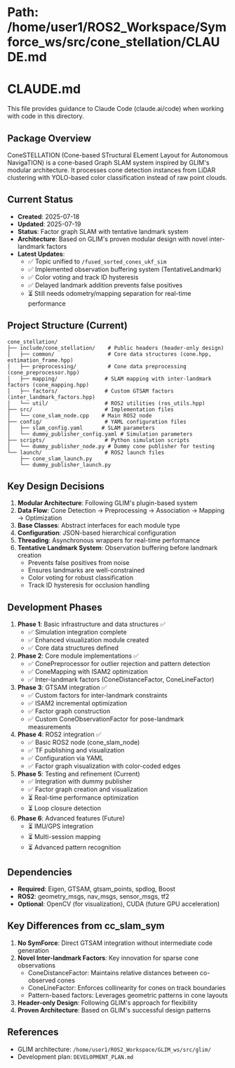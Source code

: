 # Path: /home/user1/ROS2_Workspace/Symforce_ws/src/cone_stellation/CLAUDE.md

# CLAUDE.md

This file provides guidance to Claude Code (claude.ai/code) when working with code in this directory.

## Package Overview

ConeSTELLATION (Cone-based STructural ELement Layout for Autonomous NavigaTION) is a cone-based Graph SLAM system inspired by GLIM's modular architecture. It processes cone detection instances from LiDAR clustering with YOLO-based color classification instead of raw point clouds.

## Current Status

- **Created**: 2025-07-18
- **Updated**: 2025-07-19
- **Status**: Factor graph SLAM with tentative landmark system
- **Architecture**: Based on GLIM's proven modular design with novel inter-landmark factors
- **Latest Updates**: 
  - ✅ Topic unified to `/fused_sorted_cones_ukf_sim`
  - ✅ Implemented observation buffering system (TentativeLandmark)
  - ✅ Color voting and track ID hysteresis
  - ✅ Delayed landmark addition prevents false positives
  - ⏳ Still needs odometry/mapping separation for real-time performance

## Project Structure (Current)

```
cone_stellation/
├── include/cone_stellation/    # Public headers (header-only design)
│   ├── common/                 # Core data structures (cone.hpp, estimation_frame.hpp)
│   ├── preprocessing/          # Cone data preprocessing (cone_preprocessor.hpp)
│   ├── mapping/               # SLAM mapping with inter-landmark factors (cone_mapping.hpp)
│   ├── factors/               # Custom GTSAM factors (inter_landmark_factors.hpp)
│   └── util/                  # ROS2 utilities (ros_utils.hpp)
├── src/                       # Implementation files
│   └── cone_slam_node.cpp    # Main ROS2 node
├── config/                    # YAML configuration files
│   ├── slam_config.yaml      # SLAM parameters
│   └── dummy_publisher_config.yaml # Simulation parameters
├── scripts/                   # Python simulation scripts
│   └── dummy_publisher_node.py # Dummy cone publisher for testing
└── launch/                    # ROS2 launch files
    ├── cone_slam_launch.py
    └── dummy_publisher_launch.py
```

## Key Design Decisions

1. **Modular Architecture**: Following GLIM's plugin-based system
2. **Data Flow**: Cone Detection → Preprocessing → Association → Mapping → Optimization
3. **Base Classes**: Abstract interfaces for each module type
4. **Configuration**: JSON-based hierarchical configuration
5. **Threading**: Asynchronous wrappers for real-time performance
6. **Tentative Landmark System**: Observation buffering before landmark creation
   - Prevents false positives from noise
   - Ensures landmarks are well-constrained
   - Color voting for robust classification
   - Track ID hysteresis for occlusion handling

## Development Phases

1. **Phase 1**: Basic infrastructure and data structures ✅
   - ✅ Simulation integration complete
   - ✅ Enhanced visualization module created
   - ✅ Core data structures defined
2. **Phase 2**: Core module implementations ✅
   - ✅ ConePreprocessor for outlier rejection and pattern detection
   - ✅ ConeMapping with ISAM2 optimization
   - ✅ Inter-landmark factors (ConeDistanceFactor, ConeLineFactor)
3. **Phase 3**: GTSAM integration ✅
   - ✅ Custom factors for inter-landmark constraints
   - ✅ ISAM2 incremental optimization
   - ✅ Factor graph construction
   - ✅ Custom ConeObservationFactor for pose-landmark measurements
4. **Phase 4**: ROS2 integration ✅
   - ✅ Basic ROS2 node (cone_slam_node)
   - ✅ TF publishing and visualization
   - ✅ Configuration via YAML
   - ✅ Factor graph visualization with color-coded edges
5. **Phase 5**: Testing and refinement (Current)
   - ✅ Integration with dummy publisher
   - ✅ Factor graph creation and visualization
   - ⏳ Real-time performance optimization
   - ⏳ Loop closure detection
6. **Phase 6**: Advanced features (Future)
   - ⏳ IMU/GPS integration
   - ⏳ Multi-session mapping
   - ⏳ Advanced pattern recognition

## Dependencies

- **Required**: Eigen, GTSAM, gtsam_points, spdlog, Boost
- **ROS2**: geometry_msgs, nav_msgs, sensor_msgs, tf2
- **Optional**: OpenCV (for visualization), CUDA (future GPU acceleration)

## Key Differences from cc_slam_sym

1. **No SymForce**: Direct GTSAM integration without intermediate code generation
2. **Novel Inter-landmark Factors**: Key innovation for sparse cone observations
   - ConeDistanceFactor: Maintains relative distances between co-observed cones
   - ConeLineFactor: Enforces collinearity for cones on track boundaries
   - Pattern-based factors: Leverages geometric patterns in cone layouts
3. **Header-only Design**: Following GLIM's approach for flexibility
4. **Proven Architecture**: Based on GLIM's successful design patterns

## References

- GLIM architecture: `/home/user1/ROS2_Workspace/GLIM_ws/src/glim/`
- Development plan: `DEVELOPMENT_PLAN.md`
